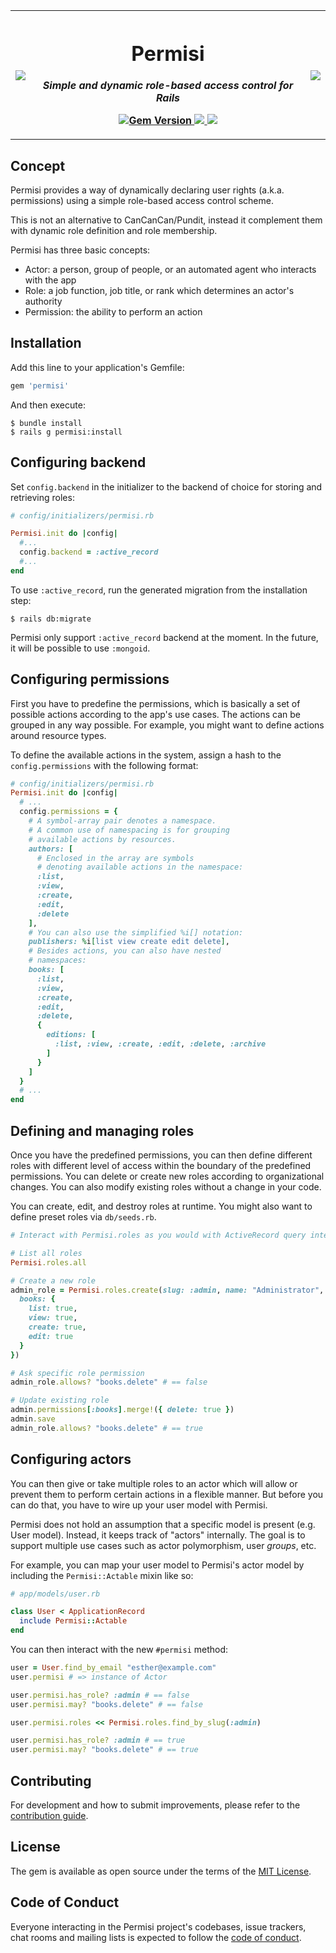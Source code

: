 <table>
  <tr>
    <th>
      <a href="https://commons.wikimedia.org/wiki/File:Female_Chinese_Lion_Statue.jpg">
        <img src="https://upload.wikimedia.org/wikipedia/commons/thumb/1/17/Female_Chinese_Lion_Statue.jpg/102px-Female_Chinese_Lion_Statue.jpg">
      </a>
    </th>
    <th>
      <h1>Permisi</h1>
      <p><em>Simple and dynamic role-based access control for Rails</em></p>
      <p>
        <a href="https://badge.fury.io/rb/permisi">
          <img src="https://badge.fury.io/rb/permisi.svg" alt="Gem Version">
        </a>
        <a href="https://codeclimate.com/github/ukazap/permisi/maintainability">
          <img src="https://api.codeclimate.com/v1/badges/0b1238302f2012b20740/maintainability" />
        </a>
        <a href="https://codecov.io/gh/ukazap/permisi">
          <img src="https://codecov.io/gh/ukazap/permisi/branch/main/graph/badge.svg?token=9YRMVFCDA8"/>
        </a>
      </p>
    </th>
    <th>
      <a href="https://commons.wikimedia.org/wiki/File:Male_Chinese_Lion_Statue.jpg">
        <img src="https://upload.wikimedia.org/wikipedia/commons/thumb/1/14/Male_Chinese_Lion_Statue.jpg/98px-Male_Chinese_Lion_Statue.jpg">
      </a>
    </th>
  </tr>
</table>

## Concept

Permisi provides a way of dynamically declaring user rights (a.k.a. permissions) using a simple role-based access control scheme.

This is not an alternative to CanCanCan/Pundit, instead it complement them with dynamic role definition and role membership.

Permisi has three basic concepts:

- Actor: a person, group of people, or an automated agent who interacts with the app
- Role: a job function, job title, or rank which determines an actor's authority
- Permission: the ability to perform an action

## Installation

Add this line to your application's Gemfile:

```ruby
gem 'permisi'
```

And then execute:

    $ bundle install
    $ rails g permisi:install

## Configuring backend

Set `config.backend` in the initializer to the backend of choice for storing and retrieving roles:

```ruby
# config/initializers/permisi.rb

Permisi.init do |config|
  #...
  config.backend = :active_record
  #...
end
```

To use `:active_record`, run the generated migration from the installation step:

    $ rails db:migrate

Permisi only support `:active_record` backend at the moment. In the future, it will be possible to use `:mongoid`.

## Configuring permissions

First you have to predefine the permissions, which is basically a set of possible actions according to the app's use cases. The actions can be grouped in any way possible. For example, you might want to define actions around resource types.

To define the available actions in the system, assign a hash to the `config.permissions` with the following format:

```ruby
# config/initializers/permisi.rb
Permisi.init do |config|
  # ...
  config.permissions = {
    # A symbol-array pair denotes a namespace.
    # A common use of namespacing is for grouping
    # available actions by resources.
    authors: [
      # Enclosed in the array are symbols
      # denoting available actions in the namespace:
      :list,
      :view,
      :create,
      :edit,
      :delete
    ],
    # You can also use the simplified %i[] notation:
    publishers: %i[list view create edit delete],
    # Besides actions, you can also have nested
    # namespaces:
    books: [
      :list,
      :view,
      :create,
      :edit,
      :delete,
      {
        editions: [
          :list, :view, :create, :edit, :delete, :archive
        ]
      }
    ]
  }
  # ...
end
```

## Defining and managing roles

Once you have the predefined permissions, you can then define different roles with different level of access within the boundary of the predefined permissions. You can delete or create new roles according to organizational changes. You can also modify existing roles without a change in your code.

You can create, edit, and destroy roles at runtime. You might also want to define preset roles via `db/seeds.rb`.

```ruby
# Interact with Permisi.roles as you would with ActiveRecord query interfaces:

# List all roles
Permisi.roles.all

# Create a new role
admin_role = Permisi.roles.create(slug: :admin, name: "Administrator", permissions: {
  books: {
    list: true,
    view: true,
    create: true,
    edit: true
  }
})

# Ask specific role permission
admin_role.allows? "books.delete" # == false

# Update existing role
admin.permissions[:books].merge!({ delete: true })
admin.save
admin_role.allows? "books.delete" # == true
```

## Configuring actors

You can then give or take multiple roles to an actor which will allow or prevent them to perform certain actions in a flexible manner. But before you can do that, you have to wire up your user model with Permisi.

Permisi does not hold an assumption that a specific model is present (e.g. User model). Instead, it keeps track of "actors" internally. The goal is to support multiple use cases such as actor polymorphism, user _groups_, etc.

For example, you can map your user model to Permisi's actor model by including the `Permisi::Actable` mixin like so:

```ruby
# app/models/user.rb

class User < ApplicationRecord
  include Permisi::Actable
end
```

You can then interact with the new `#permisi` method:

```ruby
user = User.find_by_email "esther@example.com"
user.permisi # => instance of Actor

user.permisi.has_role? :admin # == false
user.permisi.may? "books.delete" # == false

user.permisi.roles << Permisi.roles.find_by_slug(:admin)

user.permisi.has_role? :admin # == true
user.permisi.may? "books.delete" # == true
```

## Contributing

For development and how to submit improvements, please refer to the [contribution guide](https://github.com/ukazap/permisi/blob/main/CONTRIBUTING.md).

## License

The gem is available as open source under the terms of the [MIT License](https://opensource.org/licenses/MIT).

## Code of Conduct

Everyone interacting in the Permisi project's codebases, issue trackers, chat rooms and mailing lists is expected to follow the [code of conduct](https://github.com/ukazap/permisi/blob/main/CODE_OF_CONDUCT.md).
